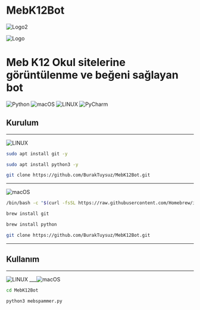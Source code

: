 # MebK12Bot
![Logo2](https://repository-images.githubusercontent.com/818005837/d4f270ff-f211-45c1-9b83-c9a97404b668)

![Logo](https://upload.wikimedia.org/wikipedia/commons/c/cc/Milli_E%C4%9Fitim_Bakanl%C4%B1%C4%9F%C4%B1_Logo.svg)

# Meb K12 Okul sitelerine görüntülenme ve beğeni sağlayan bot


![Python](https://img.shields.io/badge/python-3670A0?style=for-the-badge&logo=python&logoColor=ffdd54) ![macOS](https://img.shields.io/badge/mac%20os-000000?style=for-the-badge&logo=macos&logoColor=F0F0F0) ![LINUX](https://img.shields.io/badge/Linux-FCC624?style=for-the-badge&logo=linux&logoColor=black) ![PyCharm](https://img.shields.io/badge/pycharm-143?style=for-the-badge&logo=pycharm&logoColor=black&color=black&labelColor=green)

## Kurulum

---
![LINUX](https://img.shields.io/badge/Linux-FCC624?style=for-the-badge&logo=linux&logoColor=black)

```bash
sudo apt install git -y
```

```bash
sudo apt install python3 -y
```

```bash
git clone https://github.com/BurakTuysuz/MebK12Bot.git
```

---
![macOS](https://img.shields.io/badge/mac%20os-000000?style=for-the-badge&logo=macos&logoColor=F0F0F0) 
```bash
/bin/bash -c "$(curl -fsSL https://raw.githubusercontent.com/Homebrew/install/HEAD/install.sh)"
```
```bash
brew install git
```
```bash
brew install python
```
```bash
git clone https://github.com/BurakTuysuz/MebK12Bot.git
```

---
## Kullanım

---
![LINUX](https://img.shields.io/badge/Linux-FCC624?style=for-the-badge&logo=linux&logoColor=black) ___![macOS](https://img.shields.io/badge/mac%20os-000000?style=for-the-badge&logo=macos&logoColor=F0F0F0) 


```bash
cd MebK12Bot
```

```bash
python3 mebspammer.py
```